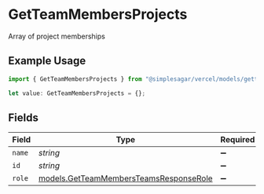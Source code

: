 # GetTeamMembersProjects

Array of project memberships

## Example Usage

```typescript
import { GetTeamMembersProjects } from "@simplesagar/vercel/models/getteammembersop.js";

let value: GetTeamMembersProjects = {};
```

## Fields

| Field                                                                                  | Type                                                                                   | Required                                                                               | Description                                                                            |
| -------------------------------------------------------------------------------------- | -------------------------------------------------------------------------------------- | -------------------------------------------------------------------------------------- | -------------------------------------------------------------------------------------- |
| `name`                                                                                 | *string*                                                                               | :heavy_minus_sign:                                                                     | N/A                                                                                    |
| `id`                                                                                   | *string*                                                                               | :heavy_minus_sign:                                                                     | N/A                                                                                    |
| `role`                                                                                 | [models.GetTeamMembersTeamsResponseRole](../models/getteammembersteamsresponserole.md) | :heavy_minus_sign:                                                                     | N/A                                                                                    |